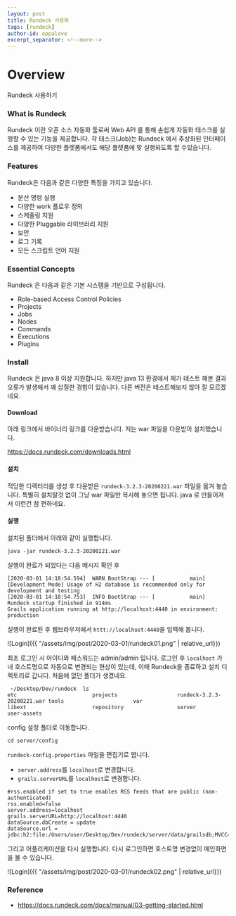 ```yaml
---
layout: post
title: Rundeck 사용하
tags: [rundeck]
author-id: oppalove
excerpt_separator: <!--more-->
---
```

# Overview
Rundeck 사용하기
<!--more-->
### What is Rundeck
Rundeck 이란 오픈 소스 자동화 툴로써 Web API 를 통해 손쉽게 자동화 태스크를 실행할 수 있는 기능을 제공합니다. 각 태스크(Job)는 Rundeck 에서 추상화된 인터페이스를 제공하여 다양한 플렛폼에서도 해당 플렛폼에 맞 실행되도록 할 수있습니다.

### Features
Rundeck은 다음과 같은 다양한 특징을 가지고 있습니다.
 - 분산 명령 실행
 - 다양한 work 플로우 정의
 - 스케줄링 지원 
 - 다양한 Pluggable 라이브러리 지원 
 - 보안
 - 로그 기록 
 - 모든 스크립트 언어 지원

### Essential Concepts
Rundeck 은 다음과 같은 기본 시스템을 기반으로 구성됩니다.
- Role-based Access Control Policies
- Projects
- Jobs
- Nodes
- Commands
- Executions
- Plugins

### Install
Rundeck 은 java 8 이상 지원합니다. 하지만 java 13 환경에서 제가 테스트 해본 결과 오류가 발생해서 꽤 삽질한 경험이 있습니다. 다른 버전은 테스트해보지 않아 잘 모르겠네요.
#### Download
아래 링크에서 바이너리 링크를 다운받습니다. 저는 war 파일을 다운받아 설치했습니다.

https://docs.rundeck.com/downloads.html

#### 설치
적당한 디렉터리를 생성 후 다운받은 `rundeck-3.2.3-20200221.war` 파일을 옮겨 놓습니다.
특별히 설치랄것 없이 그냥 war 파일만 복사해 놓으면 됩니다. java 로 만들어져서 이런건 참 편하네요.

#### 실행
설치된 폴더에서 아래와 같이 실행합니다.
```
java -jar rundeck-3.2.3-20200221.war
```

실행이 완료가 되었다는 다음 메시지 확인 후
```
[2020-03-01 14:18:54.594]  WARN BootStrap --- [           main] [Development Mode] Usage of H2 database is recommended only for development and testing
[2020-03-01 14:18:54.753]  INFO BootStrap --- [           main] Rundeck startup finished in 914ms
Grails application running at http://localhost:4440 in environment: production
```

실행이 완료된 후 웹브라우저에서 `httt://localhost:4440`을 입력해 봅니다.

![Login]({{ "/assets/img/post/2020-03-01/rundeck01.png" | relative_url}})

최초 로그인 시 아이디와 패스워드는 admin/admin 입니다.
로그인 후 `localhost` 가 내 호스트명으로 자동으로 변경되는 현상이 있는데, 이때 Rundeck을 종료하고 설치 디렉토리로 갑니다. 처음에 없던 폴더가 생겼네요.

```
 ~/Desktop/Dev/rundeck  ls
etc                        projects                   rundeck-3.2.3-20200221.war tools                      var
libext                     repository                 server                     user-assets
```

config 설정 폴더로 이동합니다.
```
cd server/config
```

`rundeck-config.properties` 파일을 편집기로 엽니다.

 - `server.address`를 `localhost`로 변경합니다.
 - `grails.serverURL`를 `localhost`로 변경합니다.
```
#rss.enabled if set to true enables RSS feeds that are public (non-authenticated)
rss.enabled=false
server.address=localhost
grails.serverURL=http://localhost:4440
dataSource.dbCreate = update
dataSource.url = jdbc:h2:file:/Users/user/Desktop/Dev/rundeck/server/data/grailsdb;MVCC=true
```

그리고 어플리케이션을 다시 실행합니다. 다시 로그인하면 호스트명 변경없이 메인화면을 볼 수 있습니다.

![Login]({{ "/assets/img/post/2020-03-01/rundeck02.png" | relative_url}})

### Reference
- https://docs.rundeck.com/docs/manual/03-getting-started.html
